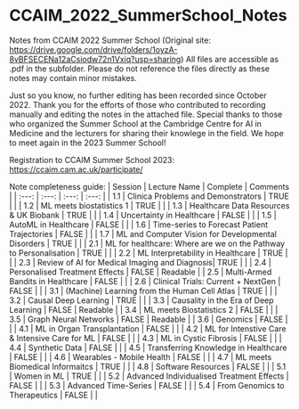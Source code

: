 # CCAIM_2022_SummerSchool_Notes
Notes from CCAIM 2022 Summer School (Original site: https://drive.google.com/drive/folders/1oyzA-8vBFSECENa12aCsiodw72n1Vxiq?usp=sharing)
All files are accessible as .pdf in the subfolder. Please do not reference the files directly as these notes may contain minor mistakes.

Just so you know, no further editing has been recorded since October 2022. Thank you for the efforts of those who contributed to recording manually and editing the notes in the attached file. Special thanks to those who organized the Summer School at the Cambridge Centre for AI in Medicine and the lecturers for sharing their knowlege in the field. We hope to meet again in the 2023 Summer School! 

Registration to CCAIM Summer School 2023: https://ccaim.cam.ac.uk/participate/

Note completeness guide:
| Session | Lecture Name                           | Complete | Comments |
| :---:   | :---:                                  | :---:    | :---:    |
| 1.1     | Clinica Problems and Demonstrators     | TRUE     |          |
| 1.2     | ML meets biostatistics 1	             | TRUE     |          |
| 1.3     | Healthcare Data Resources & UK Biobank | TRUE     |          |
| 1.4     | Uncertainty in Healthcare              | FALSE    |          |
| 1.5     | AutoML in Healthcare                         | FALSE    |          |
| 1.6     | Time-series to Forecast Patient Trajectories       | FALSE    |          |
| 1.7     | ML and Computer Vision for Developmental Disorders | TRUE     |          |
| 2.1     | ML for healthcare: Where are we on the Pathway to Personalisation	| TRUE | |
| 2.2     | ML Interpretability in Healthcare |	TRUE | |
| 2.3     | Review of AI for Medical Imaging and Diagnosis|	TRUE | |
| 2.4     | Personalised Treatment Effects |	FALSE | Readable |
| 2.5     | Multi-Armed Bandits in Healthcare |	FALSE | |
| 2.6     | Clinical Trials: Current + NextGen | FALSE | |
| 3.1     | (Machine) Learning from the Human Cell Atlas |	TRUE | |
| 3.2     | Causal Deep Learning |	TRUE | |
| 3.3     | Causality in the Era of Deep Learning |	FALSE | Readable |
| 3.4     | ML meets Biostatistics 2 |	FALSE | |
| 3.5     | Graph Neural Networks |	FALSE | Readable |
| 3.6     | Genomics |	FALSE | |
| 4.1     | ML in Organ Transplantation	| FALSE | |
| 4.2     | ML for Intenstive Care & Intensive Care for ML | FALSE | |
| 4.3     | ML in Cystic Fibrosis	| FALSE | |
| 4.4     | Synthetic Data	| FALSE | |
| 4.5     | Transferring Knowledge in Healthcare	| FALSE | |
| 4.6     | Wearables - Mobile Health	| FALSE | |
| 4.7     | ML meets Biomedical Informaitcs	| TRUE | |
| 4.8     | Software Resources	| FALSE | |
| 5.1     | Women in ML	| TRUE | |
| 5.2     | Advanced Individualised Treatment Effects	| FALSE | |
| 5.3     | Advanced Time-Series	| FALSE | |
| 5.4     | From Genomics to Therapeutics	| FALSE | |
